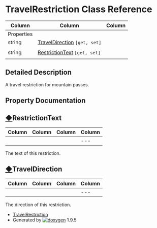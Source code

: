 # TravelRestriction Class Reference

| Column | Column | Column |
| --- | --- | --- |
 | Properties |  | 
 | string | [TravelDirection](class_travel_restriction.html#a9571373c586126894530e6597bdc90f1) `[get, set]` | 
 |  |  | 
 | string | [RestrictionText](class_travel_restriction.html#adbb50d200bc692ad4d1b0be4e86270c0) `[get, set]` | 
 |  |  | 


## Detailed Description

A travel restriction for mountain passes.

## Property Documentation

## [◆](#adbb50d200bc692ad4d1b0be4e86270c0)RestrictionText

| Column | Column | Column | Column |
| --- | --- | --- | --- |
 |  |  |  | --- |  | string TravelRestriction.RestrictionText |  | getset | 


The text of this restriction.

## [◆](#a9571373c586126894530e6597bdc90f1)TravelDirection

| Column | Column | Column | Column |
| --- | --- | --- | --- |
 |  |  |  | --- |  | string TravelRestriction.TravelDirection |  | getset | 


The direction of this restriction.

* [TravelRestriction](class_travel_restriction.html)
* Generated by [![doxygen](doxygen.svg)](https://www.doxygen.org/index.html) 1.9.5

